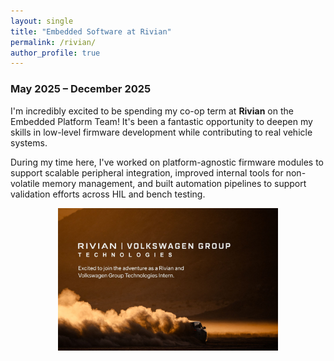 ```yaml
---
layout: single
title: "Embedded Software at Rivian"
permalink: /rivian/
author_profile: true
---
```


<h3>May 2025 – December 2025</h3>

<p>
I'm incredibly excited to be spending my co-op term at <strong>Rivian</strong> on the Embedded Platform Team! It's been a fantastic opportunity to deepen my skills in low-level firmware development while contributing to real vehicle systems.
</p>

<p>
During my time here, I've worked on platform-agnostic firmware modules to support scalable peripheral integration, improved internal tools for non-volatile memory management, and built automation pipelines to support validation efforts across HIL and bench testing.
</p>

<img src="/images/riv2.jpg" alt="Rivian!" style="width: 70%; max-width: 400px; height: auto; display: block; margin: 0 auto;">
